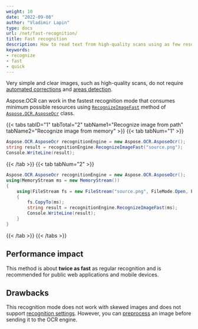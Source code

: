 ```yaml
---
weight: 10
date: "2022-09-08"
author: "Vladimir Lapin"
type: docs
url: /net/fast-recognition/
title: Fast recognition
description: How to read text from high-quality scans using as few resources as possible.
keywords:
- recognize
- fast
- quick
---
```


Very simple and clear images, such as high-quality scans, do not require [automated corrections](/ocr/net/image-preprocessing/) and [areas detection](/ocr/net/areas-detection/).

Aspose.OCR can work in the fastest recognition mode that consumes minimum possible resources using [`RecognizeImageFast`](https://reference.aspose.com/ocr/net/aspose.ocr/asposeocr/recognizeimagefast/) method of [`Aspose.OCR.AsposeOcr`](https://reference.aspose.com/ocr/net/aspose.ocr/asposeocr/) class.

{{< tabs tabID="1" tabTotal="2" tabName1="Recognize image from path" tabName2="Recognize image from memory" >}}
{{< tab tabNum="1" >}}
```csharp
Aspose.OCR.AsposeOcr recognitionEngine = new Aspose.OCR.AsposeOcr();
string result = recognitionEngine.RecognizeImageFast("source.png");
Console.WriteLine(result);
```
{{< /tab >}}
{{< tab tabNum="2" >}}
```csharp
Aspose.OCR.AsposeOcr recognitionEngine = new Aspose.OCR.AsposeOcr();
using(MemoryStream ms = new MemoryStream())
{
	using(FileStream fs = new FileStream("source.png", FileMode.Open, FileAccess.Read))
	{
		fs.CopyTo(ms);
		string result = recognitionEngine.RecognizeImageFast(ms);
		Console.WriteLine(result);
	}
}
```
{{< /tab >}}
{{< /tabs >}}

## Performance impact

This method is about **twice as fast** as regular recognition and is recommended for public web applications and mobile devices.

## Drawbacks

This recognition mode does not work with skewed images and does not support [recognition settings](/ocr/net/recognition-settings/). However, you can [preprocess](/ocr/net/image-preprocessing/) an image before sending it to the OCR engine.
